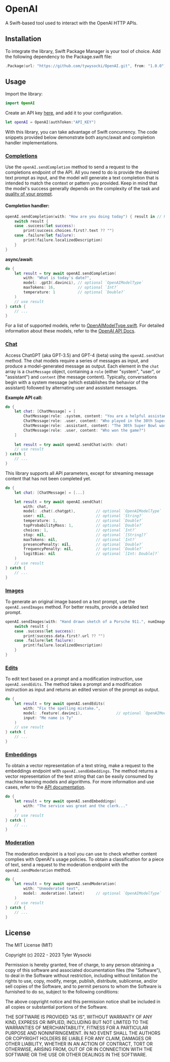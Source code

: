 # OpenAI

A Swift-based tool used to interact with the OpenAI HTTP APIs.

## Installation

To integrate the library, Swift Package Manager is your tool of choice. Add the following dependency to the Package.swift file:

```swift
.Package(url: "https://github.com/tywysocki/OpenAI.git", from: "1.0.0")
```

## Usage

Import the library:

```swift
import OpenAI
```
Create an API key [here](https://platform.openai.com/account/api-keys), and add it to your configuration.

```swift
let openAI = OpenAI(authToken:"API_KEY")
```

With this library, you can take advantage of Swift concurrency. The code snippets provided below demonstrate both async/await and completion handler implementations.

### [Completions](https://platform.openai.com/docs/api-reference/completions)

Use the `openAI.sendCompletion` method to send a request to the completions endpoint of the API. All you need to do is provide the desired text prompt as input, and the model will generate a text completion that is intended to match the context or pattern you provided. Keep in mind that the model's success generally depends on the complexity of the task and [quality of your prompt](https://platform.openai.com/docs/guides/completion/prompt-design).

#### Completion handler:

```swift
openAI.sendCompletion(with: "How are you doing today") { result in // Result<OpenAIModel, OpenAIError>
    switch result {
    case .success(let success):
        print(success.choices.first?.text ?? "")
    case .failure(let failure):
        print(failure.localizedDescription)
    }
}
```

**async/await:**

```swift
do {
    let result = try await openAI.sendCompletion(
        with: "What is today's date?",
        model: .gpt3(.davinci), // optional `OpenAIModelType`
        maxTokens: 16,          // optional `Int?`
        temperature: 1          // optional `Double?`
    )
    // use result
} catch {
    // ...
}
```

For a list of supported models, refer to [OpenAIModelType.swift](https://github.com/tywysocki/OpenAI/blob/master/Sources/OpenAI/Models/OpenAIModelType.swift). For detailed information about these models, refer to the [OpenAI API Docs]().

### [Chat](https://platform.openai.com/docs/api-reference/chat)

Access ChatGPT (aka GPT-3.5) and GPT-4 (beta) using the `openAI.sendChat` method. The chat models require a series of messages as input, and produce a model-generated message as output. Each element in the `chat` array is a `ChatMessage` object, containing a `role` (either "system", "user", or "assistant") and `content` (the message content). Typically, conversations begin with a system message (which establishes the behavior of the assistant) followed by alternating user and assistant messages.

**Example API call:**

```swift
do {
    let chat: [ChatMessage] = [
        ChatMessage(role: .system, content: "You are a helpful assistant."),
        ChatMessage(role: .user, content: "Who played in the 30th Super Bowl?"),
        ChatMessage(role: .assistant, content: "The 30th Super Bowl was played between the Dallas Cowboys and the Pittsburgh Steelers."),
        ChatMessage(role: .user, content: "Who won the game?")
    ]
                
    let result = try await openAI.sendChat(with: chat)
    // use result
} catch {
    // ...
}
```

This library supports all API parameters, except for streaming message content that has not been completed yet.

```swift
do {
    let chat: [ChatMessage] = [...]

    let result = try await openAI.sendChat(
        with: chat,
        model: .chat(.chatgpt),         // optional `OpenAIModelType`
        user: nil,                      // optional `String?`
        temperature: 1,                 // optional `Double?`
        topProbabilityMass: 1,          // optional `Double?`
        choices: 1,                     // optional `Int?`
        stop: nil,                      // optional `[String]?`
        maxTokens: nil,                 // optional `Int?`
        presencePenalty: nil,           // optional `Double?`
        frequencyPenalty: nil,          // optional `Double?`
        logitBias: nil                  // optional `[Int: Double]?`
    )
    // use result
} catch {
    // ...
}
```

### [Images](https://platform.openai.com/docs/api-reference/images/create)

To generate an original image based on a text prompt, use the `openAI.sendImages` method. For better results, provide a detailed text prompt.

```swift
openAI.sendImages(with: "Hand drawn sketch of a Porsche 911.", numImages: 1, size: .size1024) { result in // Result<OpenAIModel, OpenAIError>
    switch result {
    case .success(let success):
        print(success.data.first?.url ?? "")
    case .failure(let failure):
        print(failure.localizedDescription)
    }
}
```

### [Edits](https://platform.openai.com/docs/api-reference/edits)

To edit text based on a prompt and a modification instruction, use `openAI.sendEdits`. The method takes a prompt and a modification instruction as input and returns an edited version of the prompt as output.

```swift
do {
    let result = try await openAI.sendEdits(
        with: "Fix the spelling mistake.",
        model: .feature(.davinci),               // optional `OpenAIModelType`
        input: "Me name is Ty"
    )
    // use result
} catch {
    // ...
}
```

### [Embeddings](https://platform.openai.com/docs/guides/embeddings)

To obtain a vector representation of a text string, make a request to the embeddings endpoint with `openAI.sendEmbeddings`. The method returns a vector representation of the text string that can be easily consumed by machine learning models and algorithms. For more information and use cases, refer to the [API documentation](https://platform.openai.com/docs/guides/embeddings/use-cases).

```swift
do {
    let result = try await openAI.sendEmbeddings(
        with: "The service was great and the clerk..."
    )
    // use result
} catch {
    // ...
}
```

### [Moderation](https://platform.openai.com/docs/api-reference/moderations)

The moderation endpoint is a tool you can use to check whether content complies with OpenAI's usage policies. To obtain a classification for a piece of text, send a request to the moderation endpoint with the `openAI.sendModeration` method.

```swift
do {
    let result = try await openAI.sendModeration(
        with: "Unmoderated text",
        model: .moderation(.latest)     // optional `OpenAIModelType`
    )
    // use result
} catch {
    // ...
}
```

## License

The MIT License (MIT)

Copyright (c) 2022 - 2023 Tyler Wysocki

Permission is hereby granted, free of charge, to any person obtaining a copy of this software and associated documentation files (the "Software"), to deal in the Software without restriction, including without limitation the rights to use, copy, modify, merge, publish, distribute, sublicense, and/or sell copies of the Software, and to permit persons to whom the Software is furnished to do so, subject to the following conditions:

The above copyright notice and this permission notice shall be included in all copies or substantial portions of the Software.

THE SOFTWARE IS PROVIDED "AS IS", WITHOUT WARRANTY OF ANY KIND, EXPRESS OR IMPLIED, INCLUDING BUT NOT LIMITED TO THE WARRANTIES OF MERCHANTABILITY, FITNESS FOR A PARTICULAR PURPOSE AND NONINFRINGEMENT. IN NO EVENT SHALL THE AUTHORS OR COPYRIGHT HOLDERS BE LIABLE FOR ANY CLAIM, DAMAGES OR OTHER LIABILITY, WHETHER IN AN ACTION OF CONTRACT, TORT OR OTHERWISE, ARISING FROM, OUT OF OR IN CONNECTION WITH THE SOFTWARE OR THE USE OR OTHER DEALINGS IN THE SOFTWARE.
